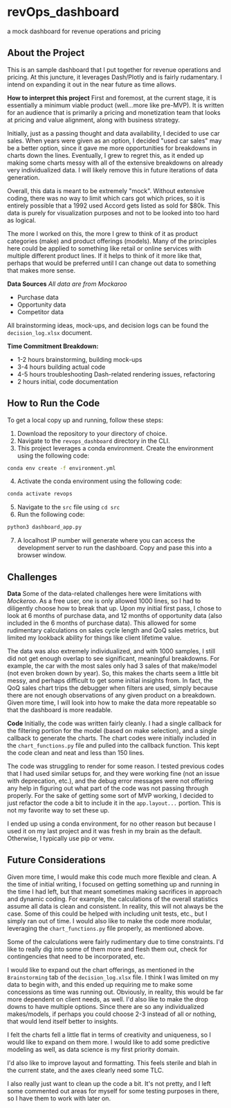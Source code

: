 # revOps_dashboard
a mock dashboard for revenue operations and pricing


<!-- ABOUT THE PROJECT -->
## About the Project

This is an sample dashboard that I put together for revenue operations and pricing. At this juncture, it leverages Dash/Plotly and is fairly rudamentary. I intend on expanding it out in the near future as time allows.

<b>How to interpret this project</b>
First and foremost, at the current stage, it is essentially a minimum viable product (well...more like pre-MVP). It is written for an audience that is primarily a pricing and monetization team that looks at pricing and value alignment, along with business strategy.

Initially, just as a passing thought and data availability, I decided to use car sales. When years were given as an option, I decided "used car sales" may be a better option, since it gave me more opportunities for breakdowns in charts down the lines. Eventually, I grew to regret this, as it ended up making some charts messy with all of the extensive breakdowns on already very individualized data. I will likely remove this in future iterations of data generation.

Overall, this data is meant to be extremely "mock". Without extensive coding, there was no way to limit which cars got which prices, so it is entirely possible that a 1992 used Accord gets listed as sold for $80k. This data is purely for visualization purposes and not to be looked into too hard as logical.

The more I worked on this, the more I grew to think of it as product categories (make) and product offerings (models). Many of the principles here could be applied to something like retail or online services with multiple different product lines. If it helps to think of it more like that, perhaps that would be preferred until I can change out data to something that makes more sense.

<b>Data Sources</b>
<i>All data are from Mockaroo </i>
- Purchase data
- Opportunity data
- Competitor data

All brainstorming ideas, mock-ups, and decision logs can be found the `decision_log.xlsx` document.

<b>Time Commitment Breakdown:</b>
- 1-2 hours brainstorming, building mock-ups
- 3-4 hours building actual code
- 4-5 hours troubleshooting Dash-related rendering issues, refactoring
- 2 hours initial, code documentation

<!-- RUN THE CODE -->
## How to Run the Code

To get a local copy up and running, follow these steps:

1) Download the repository to your directory of choice.
2) Navigate to the `revops_dashboard` directory in the CLI.
3) This project leverages a conda environment. Create the environment using the following code:
```sh
conda env create -f environment.yml
```
4) Activate the conda environment using the following code:
```sh
conda activate revops
```
5) Navigate to the `src` file using `cd src`
6) Run the following code:
```sh
python3 dashboard_app.py
```
7) A localhost IP number will generate where you can access the development server to run the dashboard. Copy and pase this into a browser window.


<!-- CHALLENGES -->
## Challenges

<b>Data</b>
Some of the data-related challenges here were limitations with <i>Mockeroo</i>. As a free user, one is only allowed 1000 lines, so I had to diligently choose how to break that up. Upon my initial first pass, I chose to look at 6 months of purchase data, and 12 months of opportunity data (also included in the 6 months of purchase data). This allowed for some rudimentary calculations on sales cycle length and QoQ sales metrics, but limited my lookback ability for things like client lifetime value.

The data was also extremely individualized, and with 1000 samples, I still did not get enough overlap to see significant, meaningful breakdowns. For example, the car with the most sales only had 3 sales of that make/model (not even broken down by year). So, this makes the charts seem a little bit messy, and perhaps difficult to get some initial insights from. In fact, the QoQ sales chart trips the debugger when filters are used, simply because there are not enough observations of any given product on a breakdown. Given more time, I will look into how to make the data more repeatable so that the dashboard is more readable.

<b>Code</b>
Initially, the code was written fairly cleanly. I had a single callback for the filtering portion for the model (based on make selection), and a single callback to generate the charts. The chart codes were initially included in the `chart_functions.py` file and pulled into the callback function. This kept the code clean and neat and less than 150 lines.

The code was struggling to render for some reason. I tested previous codes that I had used similar setups for, and they were working fine (not an issue with deprecation, etc.), and the debug error messages were not offering any help in figuring out what part of the code was not passing through properly. For the sake of getting some sort of MVP working, I decided to just refactor the code a bit to include it in the `app.layout...` portion. This is not my favorite way to set these up.

I ended up using a conda environment, for no other reason but because I used it on my last project and it was fresh in my brain as the default. Otherwise, I typically use pip or venv.

<!-- FUTURE CONSIDERATIONS -->
## Future Considerations

Given more time, I would make this code much more flexible and clean. A the time of initial writing, I focused on getting something up and running in the time I had left, but that meant sometimes making sacrifices in approach and dynamic coding. For example, the calculations of the overall statistics assume all data is clean and consistent. In reality, this will not always be the case. Some of this could be helped with including unit tests, etc., but I simply ran out of time. I would also like to make the code more modular, leveraging the `chart_functions.py` file properly, as mentioned above.

Some of the calculations were fairly rudimentary due to time constraints. I'd like to really dig into some of them more and flesh them out, check for contingencies that need to be incorporated, etc.

I would like to expand out the chart offerings, as mentioned in the `Brainstorming` tab of the `decision_log.xlsx` file. I think I was limited on my data to begin with, and this ended up requiring me to make some concessions as time was running out. Obviously, in reality, this would be far more dependent on client needs, as well. I'd also like to make the drop downs to have multiple options. Since there are so any individualized makes/models, if perhaps you could choose 2-3 instead of all or nothing, that would lend itself better to insights.

I felt the charts fell a little flat in terms of creativity and uniqueness, so I would like to expand on them more. I would like to add some predictive modeling as well, as data science is my first priority domain.

I'd also like to improve layout and formatting. This feels sterile and blah in the current state, and the axes clearly need some TLC.

I also really just want to clean up the code a bit. It's not pretty, and I left some commented out areas for myself for some testing purposes in there, so I have them to work with later on.